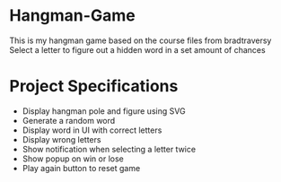# Hangman-Game
This is my hangman game based on the course files from bradtraversy
Select a letter to figure out a hidden word in a set amount of chances

# Project Specifications
- Display hangman pole and figure using SVG
- Generate a random word
- Display word in UI with correct letters
- Display wrong letters
- Show notification when selecting a letter twice
- Show popup on win or lose
- Play again button to reset game
